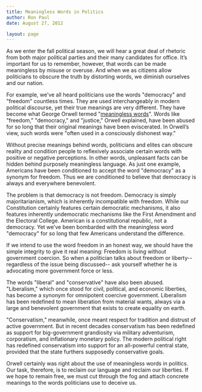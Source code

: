 ```yaml
---
title: Meaningless Words in Politics
author: Ron Paul
date: August 27, 2012

layout: page
---
```


As we enter the fall political season, we will hear a great deal of
rhetoric from both major political parties and their many candidates for
office.  It’s important for us to remember, however, that words can be
made meaningless by misuse or overuse.  And when we as citizens allow
politicians to obscure the truth by distorting words, we diminish
ourselves and our nation.

For example, we’ve all heard politicians use the words "democracy" and
"freedom" countless times. They are used interchangeably in modern
political discourse, yet their true meanings are very different.  They
have become what George Orwell termed "[meaningless
words](http://j.mp/U4bFdF)". 
Words like "freedom," "democracy," and "justice," Orwell explained, have
been abused for so long that their original meanings have been
eviscerated.  In Orwell’s view, such words were "often used in a
consciously dishonest way." 

Without precise meanings behind words, politicians and elites can
obscure reality and condition people to reflexively associate certain
words with positive or negative perceptions.  In other words, unpleasant
facts can be hidden behind purposely meaningless language.  As just one
example, Americans have been conditioned to accept the word "democracy"
as a synonym for freedom.   Thus we are conditioned to believe that
democracy is always and everywhere benevolent.

The problem is that democracy is not freedom.  Democracy is simply
majoritarianism, which is inherently incompatible with freedom.  While
our Constitution certainly features certain democratic mechanisms, it
also features inherently undemocratic mechanisms like the First
Amendment and the Electoral College.  American is a constitutional
republic, not a democracy.  Yet we’ve been bombarded with the
meaningless word "democracy" for so long that few Americans understand
the difference. 

If we intend to use the word freedom in an honest way, we should have
the simple integrity to give it real meaning: Freedom is living without
government coercion.  So when a politician talks about freedom or
liberty--regardless of the issue being discussed-- ask yourself whether
he is advocating more government force or less.

The words "liberal" and "conservative" have also been abused. 
"Liberalism," which once stood for civil, political, and economic
liberties, has become a synonym for omnipotent coercive government. 
Liberalism has been redefined to mean liberation from material wants,
always via a large and benevolent government that exists to create
equality on earth. 

"Conservatism," meanwhile, once meant respect for tradition and distrust
of active government.  But in recent decades conservatism has been
redefined as support for big-government grandiosity via military
adventurism, corporatism, and inflationary monetary policy.  The modern
political right has redefined conservatism into support for an
all-powerful central state, provided that the state furthers supposedly
conservative goals.

Orwell certainly was right about the use of meaningless words in
politics.  Our task, therefore, is to reclaim our language and reclaim
our liberties.  If we hope to remain free, we must cut through the fog
and attach concrete meanings to the words politicians use to deceive
us. 
